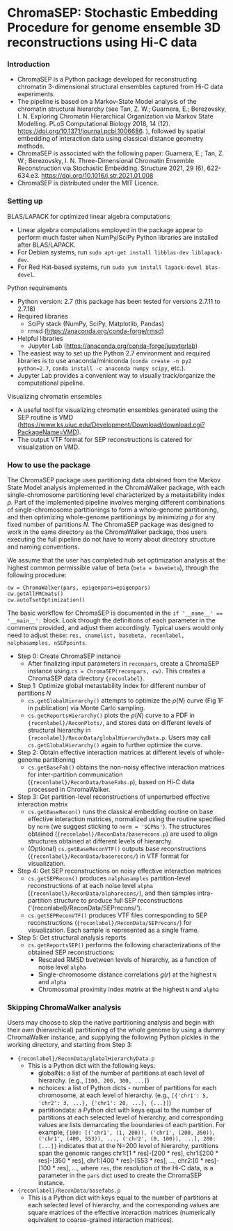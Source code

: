 # ChromaSEP: Stochastic Embedding Procedure for genome ensemble 3D reconstructions using Hi-C data #

### Introduction ###

* ChromaSEP is a Python package developed for reconstructing chromatin 3-dimensional structural ensembles captured from Hi-C data experiments.
* The pipeline is based on a Markov-State Model analysis of the chromatin structural hierarchy (see Tan, Z. W.; Guarnera, E.; Berezovsky, I. N. Exploring Chromatin Hierarchical Organization via Markov State Modelling. PLoS Computational Biology 2018, 14 (12). https://doi.org/10.1371/journal.pcbi.1006686.
), followed by spatial embedding of interaction data using classical distance geometry methods.
* ChromaSEP is associated with the following paper: Guarnera, E.; Tan, Z. W.; Berezovsky, I. N. Three-Dimensional Chromatin Ensemble Reconstruction via Stochastic Embedding. Structure 2021, 29 (6), 622-634.e3. https://doi.org/10.1016/j.str.2021.01.008
* ChromaSEP is distributed under the MIT Licence.

### Setting up ###

BLAS/LAPACK for optimized linear algebra computations

* Linear algebra computations employed in the package appear to perform much faster when NumPy/SciPy Python libraries are installed after BLAS/LAPACK.
* For Debian systems, run `sudo apt-get install libblas-dev liblapack-dev`.
* For Red Hat-based systems, run `sudo yum install lapack-devel blas-devel`.


Python requirements

* Python version: 2.7 (this package has been tested for versions 2.7.11 to 2.7.18)
* Required libraries
	* SciPy stack (NumPy, SciPy, Matplotlib, Pandas)
	* rmsd (https://anaconda.org/conda-forge/rmsd)
* Helpful libraries
	* Jupyter Lab (https://anaconda.org/conda-forge/jupyterlab)
* The easiest way to set up the Python 2.7 environment and required libraries is to use anaconda/miniconda (`conda create -n py2 python=2.7`, `conda install -c anaconda numpy scipy`, etc.).
* Jupyter Lab provides a convenient way to visually track/organize the computational pipeline.

Visualizing chromatin ensembles

* A useful tool for visualizing chromatin ensembles generated using the SEP routine is VMD (https://www.ks.uiuc.edu/Development/Download/download.cgi?PackageName=VMD).
* The output VTF format for SEP reconstructions is catered for visualization on VMD.


### How to use the package ###

The ChromaSEP package uses partitioning data obtained from the Markov State Model analysis implemented in the ChromaWalker package, with each single-chromosome partitioning level 
characterized by a metastability index $\rho$. Part of the implemented pipeline involves merging different combinations of single-chromosome partitionings to form a whole-genome 
partitioning, and then optimizing whole-genome partitionings by minimizing $\rho$ for any fixed number of partitions $N$. The ChromaSEP package was designed to work in the same 
directory as the ChromaWalker package, thos users executing the full pipeline do not have to worry about directory structure and naming conventions.

We assume that the user has completed hub set optimization analysis at the highest common permissible value of beta (`beta = basebeta`), through the following procedure:

```
cw = ChromaWalker(pars, epigenpars=epigenpars)
cw.getAllFMCmats()
cw.autoTsetOptimization()
```

The basic workflow for ChromaSEP is documented in the `if '__name__' == '__main__':` block. Look through the definitions of each parameter in the comments provided, and adjust 
them accordingly. Typical users would only need to adjust these: `res, cnamelist, basebeta, reconlabel, nalphasamples, nSEPpoints`.

* Step 0: Create ChromaSEP instance
	* After finalizing input parameters in `reconpars`, create a ChromaSEP instance using `cs = ChromaSEP(reconpars, cw)`. This creates a ChromaSEP data directory `{reconlabel}`.
* Step 1: Optimize global metastability index for different number of partitions $N$
	* `cs.getGlobalHierarchy()` attempts to optimize the $\rho(N)$ curve (Fig 1F in publication) via Monte Carlo sampling.
	* `cs.getReportsHierarchy()` plots the $\rho(N)$ curve to a PDF in `{reconlabel}/ReconPlots/`, and stores data on different levels of structural hierarchy in 
	  `{reconlabel}/ReconData/globalHierarchyData.p`. Users may call `cs.getGlobalHierarchy()` again to further optimize the curve.
* Step 2: Obtain effective interaction matrices at different levels of whole-genome partitioning
	* `cs.getBaseFab()` obtains the non-noisy effective interaction matrices for inter-partition communication (`{reconlabel}/ReconData/baseFabs.p`), based on Hi-C data 
	  processed in ChromaWalker.
* Step 3: Get partition-level reconstructions of unperturbed effective interaction matrix
	* `cs.getBaseRecon()` runs the classical embedding routine on base effective interaction matrices, normalized using the routine specified by `norm`
	  (we suggest sticking to `norm = 'SCPNs'`). The structures obtained (`{reconlabel}/ReconData/baserecons.p`) are used to align structures obtained at different levels of hierarchy.
	* (Optional) `cs.getBaseReconVTF()` outputs base reconstructions (`{reconlabel}/ReconData/baserecons/`) in VTF format for visualization.
* Step 4: Get SEP reconstructions on noisy effective interaction matrices
	* `cs.getSEPRecon()` produces `nalphasamples` partition-level reconstructions of at each noise level `alpha` (`{reconlabel}/ReconData/alpharecons/`), and then samples
	  intra-partition structure to produce full SEP reconstructions ('{reconlabel}/ReconData/SEPrecons/').
	* `cs.getSEPReconVTF()` produces VTF files corresponding to SEP reconstructions (`{reconlabel}/ReconData/SEPrecons/`) for visualization. Each sample is represented as a single frame.
* Step 5: Get structural analysis reports
	* `cs.getReportsSEP()` performs the following characterizations of the obtained SEP reconstructions:
		* Rescaled RMSD bvetween levels of hierarchy, as a function of noise level `alpha`
		* Single-chromosome distance correlations $g(r)$ at the highest `N` and `alpha`
		* Chromosomal proximity index matrix at the highest `N` and `alpha`


### Skipping ChromaWalker analysis ###

Users may choose to skip the native partitioning analysis and begin with their own (hierarchical) partitioning of the whole genome by using a dummy ChromaWalker instance, and 
supplying the following Python pickles in the working directory, and starting from Step 3:

* `{reconlabel}/ReconData/globalHierarchyData.p`
	* This is a Python dict with the following keys:
		* globalNs: a list of the number of partitions at each level of hierarchy. (e.g., `[100, 200, 300, ...]`)
		* nchoices: a list of Python dicts - number of partitions for each chromosome, at each level of hierarchy. (e.g., `[{'chr1': 5, 'chr2': 3, ...}, {'chr1': 20, ...}, {...}]`)
		* partitiondata: a Python dict with keys equal to the number of partitions at each selected level of hierarchy, and corresponding values are lists demarcating the 
		  boundaries of each partition. For example, `{100: [('chr1', (1, 200)), ('chr1', (200, 350)), ('chr1', (400, 553)), ..., ('chr2', (0, 100)), ...], 200: [...]}` indicates that at 
		  the N=200 level of hierarchy, partitions span the genomic ranges chr1:[1 * res]-[200 * res], chr1:[200 * res]-[350 * res], chr1:[400 * res]-[553 * res], ..., 
		  chr2:[0 * res]-[100 * res], ..., where `res`, the resolution of the Hi-C data, is a parameter in the `pars` dict used to create the ChromaSEP instance.
* `{reconlabel}/ReconData/basefabs.p`
	* This is a Python dict with keys equal to the number of partitions at each selected level of hierarchy, and the corresponding values are square matrices of the effective 
	  interaction matrices (numerically equivalent to coarse-grained interaction matrices).

